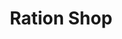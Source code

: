 ---
title: "Ration Shop"
url: /koonammavu/ration-shop-koonammavu-paathalam-road/
shop: convenience
---